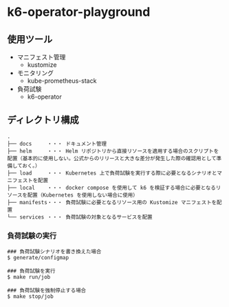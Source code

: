 # k6-operator-playground

## 使用ツール

- マニフェスト管理
  - kustomize
- モニタリング
  - kube-prometheus-stack
- 負荷試験
  - k6-operator

## ディレクトリ構成

```shell
.
├── docs     ・・・ ドキュメント管理
├── helm     ・・・ Helm リポジトリから直接リソースを適用する場合のスクリプトを配置（基本的に使用しない。公式からのリリースと大きな差分が発生した際の確認用として準備しておく。）
├── load     ・・・ Kubernetes 上で負荷試験を実行する際に必要となるシナリオとマニフェストを配置
├── local    ・・・ docker compose を使用して k6 を検証する場合に必要となるリソースを配置（Kubernetes を使用しない場合に使用）
├── manifests・・・ 負荷試験に必要となるリソース用の Kustomize マニフェストを配置
└── services ・・・ 負荷試験の対象となるサービスを配置
```

### 負荷試験の実行

```shell
### 負荷試験シナリオを書き換えた場合
$ generate/configmap

### 負荷試験を実行
$ make run/job

### 負荷試験を強制停止する場合　
$ make stop/job
```

